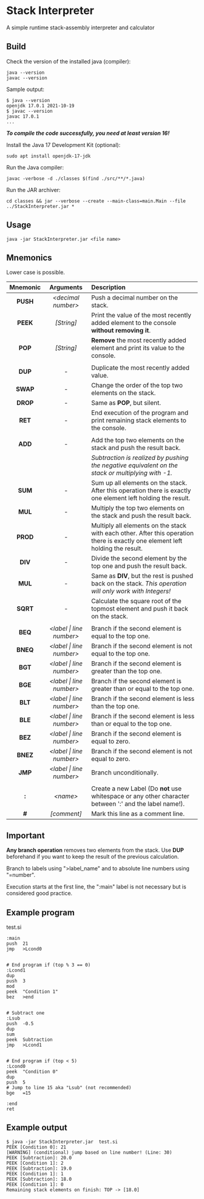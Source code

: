 # Stack Interpreter
A simple runtime stack-assembly interpreter and calculator


Build
-----

Check the version of the installed java (compiler):

    java --version
    javac --version

Sample output:

    $ java --version
    openjdk 17.0.1 2021-10-19
    $ javac --version
    javac 17.0.1
    ...

***To compile the code successfully, you need at least version 16!***

Install the Java 17 Development Kit (optional):

    sudo apt install openjdk-17-jdk
    
Run the Java compiler:

    javac -verbose -d ./classes $(find ./src/**/*.java)
    
Run the JAR archiver:

    cd classes && jar --verbose --create --main-class=main.Main --file ../StackInterpreter.jar *


Usage
-----

    java -jar StackInterpreter.jar <file name>
    
Mnemonics
---------

Lower case is possible.

Mnemonic | Arguments | Description
:------: | :-------: | :----------
**PUSH** | *\<decimal number\>*        | Push a decimal number on the stack.
**PEEK** | *[String]*                  | Print the value of the most recently added element to the console **without removing it**.
**POP**  | *[String]*                  | **Remove** the most recently added element and print its value to the console.
|        |                             |
**DUP**  | -                           | Duplicate the most recently added value.
**SWAP** | -                           | Change the order of the top two elements on the stack.
**DROP** | -                           | Same as **POP**, but silent.
**RET**  | -                           | End execution of the program and print remaining stack elements to the console.
|        |                             |
**ADD**  | -                           | Add the top two elements on the stack and push the result back.
|        |                             | *Subtraction is realized by pushing the negative equivalent on the stack or multiplying with -1.*
**SUM**  | -                           | Sum up all elements on the stack. After this operation there is exactly one element left holding the result.
**MUL**  | -                           | Multiply the top two elements on the stack and push the result back.
**PROD** | -                           | Multiply all elements on the stack with each other. After this operation there is exactly one element left holding the result.
**DIV**  | -                           | Divide the second element by the top one and push the result back.
**MUL**  | -                           | Same as **DIV**, but the rest is pushed back on the stack. *This operation will only work with Integers!*
**SQRT** | -                           | Calculate the square root of the topmost element and push it back on the stack.
|        |                             |
**BEQ**  | *\<label \| line number\>*  | Branch if the second element is equal to the top one.
**BNEQ** | *\<label \| line number\>*  | Branch if the second element is not equal to the top one.
**BGT**  | *\<label \| line number\>*  | Branch if the second element is greater than the top one.
**BGE**  | *\<label \| line number\>*  | Branch if the second element is greater than or equal to the top one.
**BLT**  | *\<label \| line number\>*  | Branch if the second element is less than the top one.
**BLE**  | *\<label \| line number\>*  | Branch if the second element is less than or equal to the top one.
**BEZ**  | *\<label \| line number\>*  | Branch if the second element is equal to zero.
**BNEZ** | *\<label \| line number\>*  | Branch if the second element is not equal to zero.
**JMP**  | *\<label \| line number\>*  | Branch unconditionally.
|        |                             |
**:**    | *\<name\>*                  | Create a new Label (Do **not** use whitespace or any other character between ':' and the label name!).
**#**    | *[comment]*                 | Mark this line as a comment line.


Important
---------

**Any branch operation** removes two elements from the stack. Use **DUP** beforehand if you want to keep the result of the previous calculation.

Branch to labels using ">label_name" and to absolute line numbers using "=number".

Execution starts at the first line, the ":main" label is not necessary but is considered good practice.


Example program
---------------

test.si

```
:main
push  21
jmp   >Lcond0


# End program if (top % 3 == 0)
:Lcond1
dup
push  3
mod
peek  "Condition 1"
bez   >end


# Subtract one
:Lsub
push  -0.5
dup
sum
peek  Subtraction
jmp   >Lcond1


# End program if (top < 5)
:Lcond0
peek  "Condition 0"
dup
push  5
# Jump to line 15 aka "Lsub" (not recommended)
bge   =15

:end
ret
```


Example output
--------------

```
$ java -jar StackInterpreter.jar  test.si
PEEK [Condition 0]: 21
[WARNING] (conditional) jump based on line number! (Line: 30)
PEEK [Subtraction]: 20.0
PEEK [Condition 1]: 2
PEEK [Subtraction]: 19.0
PEEK [Condition 1]: 1
PEEK [Subtraction]: 18.0
PEEK [Condition 1]: 0
Remaining stack elements on finish: TOP -> [18.0]
```
